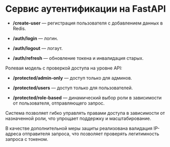 # Сервис аутентификации на FastAPI

* **/create-user** — регистрация пользователя с добавлением данных в Redis.

* **/auth/login** — логин.

* **/auth/logout** — логаут.

* **/auth/refresh** — обновление токена и инвалидация старых.

Ролевая модель с проверкой доступа на уровне API:

* **/protected/admin-only** — доступ только для админов.

* **/protected/users** — доступ только для пользователей.

* **/protected/role-based** — динамический выбор роли в зависимости от пользователя, отправляющего запрос.

Система позволяет гибко управлять правами доступа в зависимости от назначенной роли, что упрощает поддержку и масштабирование.

В качестве дополнительной меры защиты реализована валидация IP-адреса отправителя запроса, что позволяет проверять легитимность запроса с токеном.
